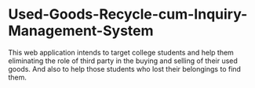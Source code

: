 # Used-Goods-Recycle-cum-Inquiry-Management-System
This web application intends to target college students and 
help them eliminating the role of third party in the buying 
and selling of their used goods. And also to help those students
who lost their belongings to find them.
